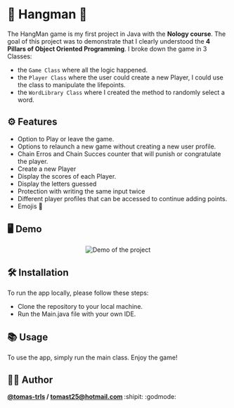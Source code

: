 # 🌟 Hangman 🦥 

The HangMan game is my first project in Java with the __Nology course__. The goal of this project was to demonstrate that I clearly understood the **4 Pillars of Object Oriented Programming**. 
I broke down the game in 3 Classes:
- the ```Game Class``` where all the logic happened. 
- the ```Player Class``` where the user could create a new Player, I could use the class to manipulate the lifepoints.
- the ```WordLibrary Class``` where I created the method to randomly select a word. 
 

## ⚙️ Features

- Option to Play or leave the game.
- Options to relaunch a new game without creating a new user profile.
- Chain Erros and Chain Succes counter that will punish or congratulate the player.
- Create a new Player
- Display the scores of each Player.
- Display the letters guessed
- Protection with writing the same input twice
- Different player profiles that can be accessed to continue adding points.
- Emojis 🎉


## 🖥️ Demo

<div align="center">

  ![Demo of the project](http://g.recordit.co/nd83Ss8utY.gif)

</div>

## 🛠️ Installation 

To run the app locally, please follow these steps:

- Clone the repository to your local machine.
- Run the Main.java file with your own IDE.

## 📚 Usage

To use the app, simply run the main class. Enjoy the game!

## 🧑‍💻 Author

<strong>[@tomas-trls](https://www.github.com/tomas-trls) / tomast25@hotmail.com  </strong>
 :shipit: :godmode:
